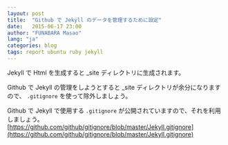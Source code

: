 ```yaml
---
layout: post
title:  "Github で Jekyll のデータを管理するために設定"
date:   2015-06-17 23:00
author: "FUNABARA Masao"
lang: "ja"
categories: blog
tags: report ubuntu ruby jekyll
---
```


Jekyll で Html を生成すると _site ディレクトリに生成されます。

Github で Jekyll の管理をしようとすると _site ディレクトリが余分になりますので、
```.gitignore``` を使って除外しましょう。

Github で Jekyll で使用する ```.gitignore``` が公開されていますので、それを利用しましょう。
[https://github.com/github/gitignore/blob/master/Jekyll.gitignore](https://github.com/github/gitignore/blob/master/Jekyll.gitignore)

